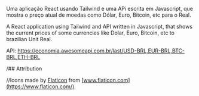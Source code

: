 Uma aplicação React usando Tailwind e uma APi escrita em Javascript, que mostra o preço atual de moedas como Dólar, Euro, Bitcoin, etc para o Real.

A React application using Tailwind and API written in Javascript, that shows the current prices of some currencies like Dolar, Euro, Bitcoin, etc to brazilian Unit Real.

API:
https://economia.awesomeapi.com.br/last/USD-BRL,EUR-BRL,BTC-BRL,ETH-BRL 


/## Attribution

//Icons made by [Flaticon](https://www.flaticon.com/) from [www.flaticon.com](https://www.flaticon.com/).


